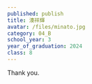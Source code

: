 ```yaml
---
published: publish
title: 湊祥輝
avatar: /files/minato.jpg
category: 04_B
school_year: 3
year_of_graduation: 2024
class: 8
---
```

Thank you.